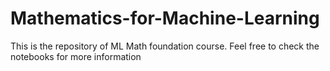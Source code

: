 # Mathematics-for-Machine-Learning

This is the repository of ML Math foundation course. Feel free to check the notebooks for more information
